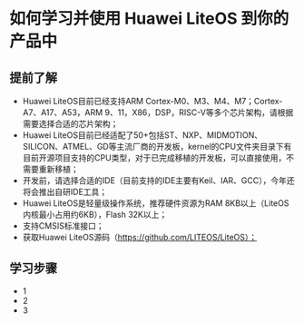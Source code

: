 # 如何学习并使用 Huawei LiteOS 到你的产品中

## 提前了解
- Huawei LiteOS目前已经支持ARM Cortex-M0、M3、M4、M7；Cortex-A7、A17、A53，ARM 9、11，X86，DSP，RISC-V等多个芯片架构，请根据需要选择合适的芯片架构；
- Huawei LiteOS目前已经适配了50+包括ST、NXP、MIDMOTION、SILICON、ATMEL、GD等主流厂商的开发板，kernel的CPU文件夹目录下有目前开源项目支持的CPU类型，对于已完成移植的开发板，可以直接使用，不需要重新移植；
- 开发前，请选择合适的IDE（目前支持的IDE主要有Keil、IAR、GCC），今年还将会推出自研IDE工具；
- Huawei LiteOS是轻量级操作系统，推荐硬件资源为RAM 8KB以上（LiteOS内核最小占用约6KB），Flash 32K以上；
- 支持CMSIS标准接口；
- 获取Huawei LiteOS源码（https://github.com/LITEOS/LiteOS）；


## 学习步骤
- 1
- 2
- 3